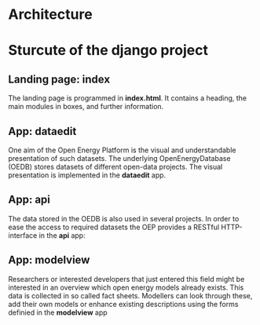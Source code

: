 # Architecture



# Sturcute of the django project 

Landing page: index
-------------------

The landing page is programmed in **index.html**. It contains a heading,
the main modules in boxes, and further information.

App: dataedit
-------------

One aim of the Open Energy Platform is the visual and understandable
presentation of such datasets. The underlying OpenEnergyDatabase (OEDB)
stores datasets of different open-data projects. The visual presentation
is implemented in the **dataedit** app.


App: api
--------

The data stored in the OEDB is also used in several projects. In order
to ease the access to required datasets the OEP provides a RESTful
HTTP-interface in the **api** app:


App: modelview
--------------

Researchers or interested developers that just entered this field might
be interested in an overview which open energy models already exists.
This data is collected in so called fact sheets. Modellers can look
through these, add their own models or enhance existing descriptions
using the forms definied in the **modelview** app